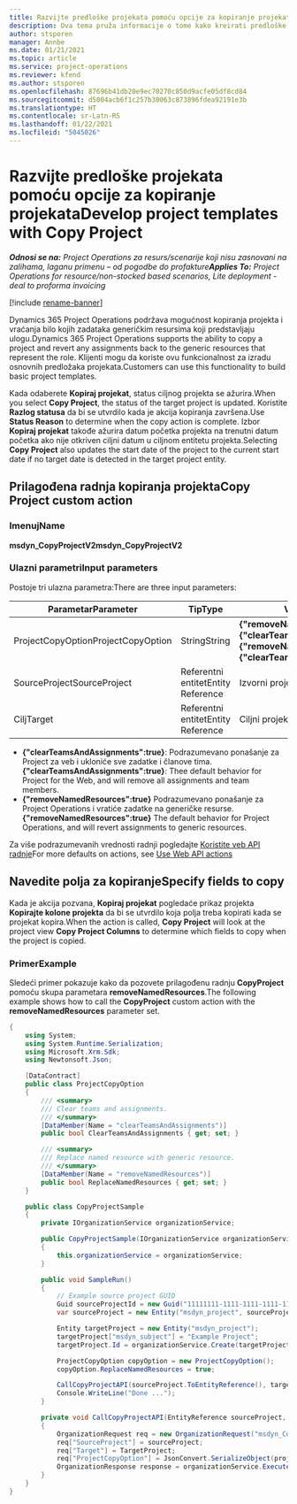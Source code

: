 ```yaml
---
title: Razvijte predloške projekata pomoću opcije za kopiranje projekata
description: Ova tema pruža informacije o tome kako kreirati predloške projekata pomoću prilagođene radnje Kopiranje projekta.
author: stsporen
manager: Annbe
ms.date: 01/21/2021
ms.topic: article
ms.service: project-operations
ms.reviewer: kfend
ms.author: stsporen
ms.openlocfilehash: 87696b41db20e9ec70270c850d9acfe05df8cd84
ms.sourcegitcommit: d5004acb6f1c257b30063c873896fdea92191e3b
ms.translationtype: HT
ms.contentlocale: sr-Latn-RS
ms.lasthandoff: 01/22/2021
ms.locfileid: "5045026"
---
```

# <a name="develop-project-templates-with-copy-project"></a><span data-ttu-id="34f18-103">Razvijte predloške projekata pomoću opcije za kopiranje projekata</span><span class="sxs-lookup"><span data-stu-id="34f18-103">Develop project templates with Copy Project</span></span>

<span data-ttu-id="34f18-104">_**Odnosi se na:** Project Operations za resurs/scenarije koji nisu zasnovani na zalihama, laganu primenu – od pogodbe do profakture_</span><span class="sxs-lookup"><span data-stu-id="34f18-104">_**Applies To:** Project Operations for resource/non-stocked based scenarios, Lite deployment - deal to proforma invoicing_</span></span>

[!include [rename-banner](~/includes/cc-data-platform-banner.md)]

<span data-ttu-id="34f18-105">Dynamics 365 Project Operations podržava mogućnost kopiranja projekta i vraćanja bilo kojih zadataka generičkim resursima koji predstavljaju ulogu.</span><span class="sxs-lookup"><span data-stu-id="34f18-105">Dynamics 365 Project Operations supports the ability to copy a project and revert any assignments back to the generic resources that represent the role.</span></span> <span data-ttu-id="34f18-106">Klijenti mogu da koriste ovu funkcionalnost za izradu osnovnih predložaka projekata.</span><span class="sxs-lookup"><span data-stu-id="34f18-106">Customers can use this functionality to build basic project templates.</span></span>

<span data-ttu-id="34f18-107">Kada odaberete **Kopiraj projekat**, status ciljnog projekta se ažurira.</span><span class="sxs-lookup"><span data-stu-id="34f18-107">When you select **Copy Project**, the status of the target project is updated.</span></span> <span data-ttu-id="34f18-108">Koristite **Razlog statusa** da bi se utvrdilo kada je akcija kopiranja završena.</span><span class="sxs-lookup"><span data-stu-id="34f18-108">Use **Status Reason** to determine when the copy action is complete.</span></span> <span data-ttu-id="34f18-109">Izbor **Kopiraj projekat** takođe ažurira datum početka projekta na trenutni datum početka ako nije otkriven ciljni datum u ciljnom entitetu projekta.</span><span class="sxs-lookup"><span data-stu-id="34f18-109">Selecting **Copy Project** also updates the start date of the project to the current start date if no target date is detected in the target project entity.</span></span>

## <a name="copy-project-custom-action"></a><span data-ttu-id="34f18-110">Prilagođena radnja kopiranja projekta</span><span class="sxs-lookup"><span data-stu-id="34f18-110">Copy Project custom action</span></span> 

### <a name="name"></a><span data-ttu-id="34f18-111">Imenuj</span><span class="sxs-lookup"><span data-stu-id="34f18-111">Name</span></span> 

<span data-ttu-id="34f18-112">**msdyn_CopyProjectV2**</span><span class="sxs-lookup"><span data-stu-id="34f18-112">**msdyn_CopyProjectV2**</span></span>

### <a name="input-parameters"></a><span data-ttu-id="34f18-113">Ulazni parametri</span><span class="sxs-lookup"><span data-stu-id="34f18-113">Input parameters</span></span>
<span data-ttu-id="34f18-114">Postoje tri ulazna parametra:</span><span class="sxs-lookup"><span data-stu-id="34f18-114">There are three input parameters:</span></span>

| <span data-ttu-id="34f18-115">Parametar</span><span class="sxs-lookup"><span data-stu-id="34f18-115">Parameter</span></span>          | <span data-ttu-id="34f18-116">Tip</span><span class="sxs-lookup"><span data-stu-id="34f18-116">Type</span></span>   | <span data-ttu-id="34f18-117">Vrednosti</span><span class="sxs-lookup"><span data-stu-id="34f18-117">Values</span></span>                                                   | 
|--------------------|--------|----------------------------------------------------------|
| <span data-ttu-id="34f18-118">ProjectCopyOption</span><span class="sxs-lookup"><span data-stu-id="34f18-118">ProjectCopyOption</span></span>  | <span data-ttu-id="34f18-119">String</span><span class="sxs-lookup"><span data-stu-id="34f18-119">String</span></span> | <span data-ttu-id="34f18-120">**{"removeNamedResources":true}** ili **{"clearTeamsAndAssignments":true}**</span><span class="sxs-lookup"><span data-stu-id="34f18-120">**{"removeNamedResources":true}** or **{"clearTeamsAndAssignments":true}**</span></span> |
| <span data-ttu-id="34f18-121">SourceProject</span><span class="sxs-lookup"><span data-stu-id="34f18-121">SourceProject</span></span>      | <span data-ttu-id="34f18-122">Referentni entitet</span><span class="sxs-lookup"><span data-stu-id="34f18-122">Entity Reference</span></span> | <span data-ttu-id="34f18-123">Izvorni projekat</span><span class="sxs-lookup"><span data-stu-id="34f18-123">Source Project</span></span> |
| <span data-ttu-id="34f18-124">Cilj</span><span class="sxs-lookup"><span data-stu-id="34f18-124">Target</span></span>             | <span data-ttu-id="34f18-125">Referentni entitet</span><span class="sxs-lookup"><span data-stu-id="34f18-125">Entity Reference</span></span> | <span data-ttu-id="34f18-126">Ciljni projekat</span><span class="sxs-lookup"><span data-stu-id="34f18-126">Target Project</span></span> |


- <span data-ttu-id="34f18-127">**{"clearTeamsAndAssignments":true}**: Podrazumevano ponašanje za Project za veb i ukloniće sve zadatke i članove tima.</span><span class="sxs-lookup"><span data-stu-id="34f18-127">**{"clearTeamsAndAssignments":true}**: Thee default behavior for Project for the Web, and will remove all assignments and team members.</span></span>
- <span data-ttu-id="34f18-128">**{"removeNamedResources":true}** Podrazumevano ponašanje za Project Operations i vratiće zadatke na generičke resurse.</span><span class="sxs-lookup"><span data-stu-id="34f18-128">**{"removeNamedResources":true}** The default behavior for Project Operations, and will revert assignments to generic resources.</span></span>

<span data-ttu-id="34f18-129">Za više podrazumevanih vrednosti radnji pogledajte [Koristite veb API radnje](https://docs.microsoft.com/powerapps/developer/common-data-service/webapi/use-web-api-actions)</span><span class="sxs-lookup"><span data-stu-id="34f18-129">For more defaults on actions, see [Use Web API actions](https://docs.microsoft.com/powerapps/developer/common-data-service/webapi/use-web-api-actions)</span></span>

## <a name="specify-fields-to-copy"></a><span data-ttu-id="34f18-130">Navedite polja za kopiranje</span><span class="sxs-lookup"><span data-stu-id="34f18-130">Specify fields to copy</span></span> 
<span data-ttu-id="34f18-131">Kada je akcija pozvana, **Kopiraj projekat** pogledaće prikaz projekta **Kopirajte kolone projekta** da bi se utvrdilo koja polja treba kopirati kada se projekat kopira.</span><span class="sxs-lookup"><span data-stu-id="34f18-131">When the action is called, **Copy Project** will look at the project view **Copy Project Columns** to determine which fields to copy when the project is copied.</span></span>


### <a name="example"></a><span data-ttu-id="34f18-132">Primer</span><span class="sxs-lookup"><span data-stu-id="34f18-132">Example</span></span>
<span data-ttu-id="34f18-133">Sledeći primer pokazuje kako da pozovete prilagođenu radnju **CopyProject** pomoću skupa parametara **removeNamedResources**.</span><span class="sxs-lookup"><span data-stu-id="34f18-133">The following example shows how to call the **CopyProject** custom action with the **removeNamedResources** parameter set.</span></span>
```C#
{
    using System;
    using System.Runtime.Serialization;
    using Microsoft.Xrm.Sdk;
    using Newtonsoft.Json;

    [DataContract]
    public class ProjectCopyOption
    {
        /// <summary>
        /// Clear teams and assignments.
        /// </summary>
        [DataMember(Name = "clearTeamsAndAssignments")]
        public bool ClearTeamsAndAssignments { get; set; }

        /// <summary>
        /// Replace named resource with generic resource.
        /// </summary>
        [DataMember(Name = "removeNamedResources")]
        public bool ReplaceNamedResources { get; set; }
    }

    public class CopyProjectSample
    {
        private IOrganizationService organizationService;

        public CopyProjectSample(IOrganizationService organizationService)
        {
            this.organizationService = organizationService;
        }

        public void SampleRun()
        {
            // Example source project GUID
            Guid sourceProjectId = new Guid("11111111-1111-1111-1111-111111111111");
            var sourceProject = new Entity("msdyn_project", sourceProjectId);

            Entity targetProject = new Entity("msdyn_project");
            targetProject["msdyn_subject"] = "Example Project";
            targetProject.Id = organizationService.Create(targetProject);

            ProjectCopyOption copyOption = new ProjectCopyOption();
            copyOption.ReplaceNamedResources = true;

            CallCopyProjectAPI(sourceProject.ToEntityReference(), targetProject.ToEntityReference(), copyOption);
            Console.WriteLine("Done ...");
        }

        private void CallCopyProjectAPI(EntityReference sourceProject, EntityReference TargetProject, ProjectCopyOption projectCopyOption)
        {
            OrganizationRequest req = new OrganizationRequest("msdyn_CopyProjectV2");
            req["SourceProject"] = sourceProject;
            req["Target"] = TargetProject;
            req["ProjectCopyOption"] = JsonConvert.SerializeObject(projectCopyOption);
            OrganizationResponse response = organizationService.Execute(req);
        }
    }
}
```

